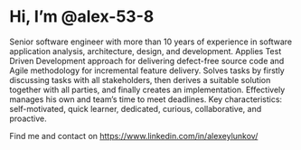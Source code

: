 # Hi, I’m @alex-53-8

Senior software engineer with more than 10 years of experience in software application analysis, architecture, design, and development. Applies Test Driven Development approach for delivering defect-free source code and Agile methodology for incremental feature delivery. Solves tasks by firstly discussing tasks with all stakeholders, then derives a suitable solution together with all parties, and finally creates an implementation. Effectively manages his own and team’s time to meet deadlines. Key characteristics: self-motivated, quick learner, dedicated, curious, collaborative, and proactive.

Find me and contact on https://www.linkedin.com/in/alexeylunkov/
